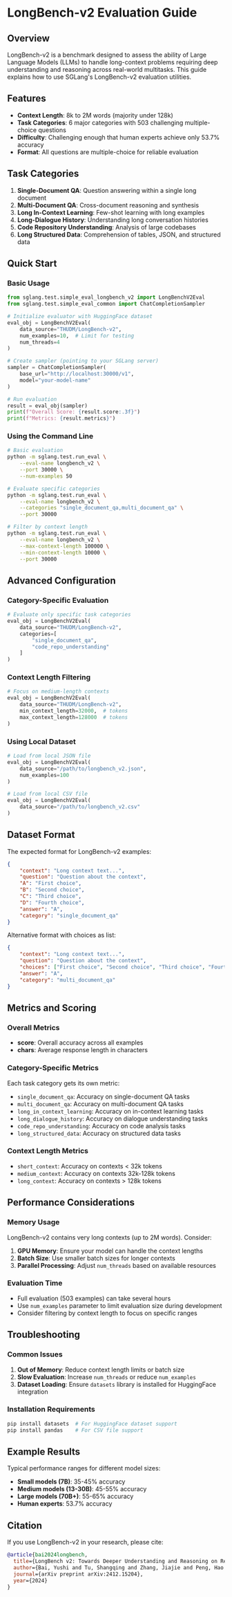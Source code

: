 # LongBench-v2 Evaluation Guide

## Overview

LongBench-v2 is a benchmark designed to assess the ability of Large Language Models (LLMs) to handle long-context problems requiring deep understanding and reasoning across real-world multitasks. This guide explains how to use SGLang's LongBench-v2 evaluation utilities.

## Features

- **Context Length**: 8k to 2M words (majority under 128k)
- **Task Categories**: 6 major categories with 503 challenging multiple-choice questions
- **Difficulty**: Challenging enough that human experts achieve only 53.7% accuracy
- **Format**: All questions are multiple-choice for reliable evaluation

## Task Categories

1. **Single-Document QA**: Question answering within a single long document
2. **Multi-Document QA**: Cross-document reasoning and synthesis
3. **Long In-Context Learning**: Few-shot learning with long examples
4. **Long-Dialogue History**: Understanding long conversation histories
5. **Code Repository Understanding**: Analysis of large codebases
6. **Long Structured Data**: Comprehension of tables, JSON, and structured data

## Quick Start

### Basic Usage

```python
from sglang.test.simple_eval_longbench_v2 import LongBenchV2Eval
from sglang.test.simple_eval_common import ChatCompletionSampler

# Initialize evaluator with HuggingFace dataset
eval_obj = LongBenchV2Eval(
    data_source="THUDM/LongBench-v2",
    num_examples=10,  # Limit for testing
    num_threads=4
)

# Create sampler (pointing to your SGLang server)
sampler = ChatCompletionSampler(
    base_url="http://localhost:30000/v1",
    model="your-model-name"
)

# Run evaluation
result = eval_obj(sampler)
print(f"Overall Score: {result.score:.3f}")
print(f"Metrics: {result.metrics}")
```

### Using the Command Line

```bash
# Basic evaluation
python -m sglang.test.run_eval \
    --eval-name longbench_v2 \
    --port 30000 \
    --num-examples 50

# Evaluate specific categories
python -m sglang.test.run_eval \
    --eval-name longbench_v2 \
    --categories "single_document_qa,multi_document_qa" \
    --port 30000

# Filter by context length
python -m sglang.test.run_eval \
    --eval-name longbench_v2 \
    --max-context-length 100000 \
    --min-context-length 10000 \
    --port 30000
```

## Advanced Configuration

### Category-Specific Evaluation

```python
# Evaluate only specific task categories
eval_obj = LongBenchV2Eval(
    data_source="THUDM/LongBench-v2",
    categories=[
        "single_document_qa",
        "code_repo_understanding"
    ]
)
```

### Context Length Filtering

```python
# Focus on medium-length contexts
eval_obj = LongBenchV2Eval(
    data_source="THUDM/LongBench-v2",
    min_context_length=32000,  # tokens
    max_context_length=128000  # tokens
)
```

### Using Local Dataset

```python
# Load from local JSON file
eval_obj = LongBenchV2Eval(
    data_source="/path/to/longbench_v2.json",
    num_examples=100
)

# Load from local CSV file
eval_obj = LongBenchV2Eval(
    data_source="/path/to/longbench_v2.csv"
)
```

## Dataset Format

The expected format for LongBench-v2 examples:

```json
{
    "context": "Long context text...",
    "question": "Question about the context",
    "A": "First choice",
    "B": "Second choice",
    "C": "Third choice",
    "D": "Fourth choice",
    "answer": "A",
    "category": "single_document_qa"
}
```

Alternative format with choices as list:

```json
{
    "context": "Long context text...",
    "question": "Question about the context",
    "choices": ["First choice", "Second choice", "Third choice", "Fourth choice"],
    "answer": "A",
    "category": "multi_document_qa"
}
```

## Metrics and Scoring

### Overall Metrics

- **score**: Overall accuracy across all examples
- **chars**: Average response length in characters

### Category-Specific Metrics

Each task category gets its own metric:
- `single_document_qa`: Accuracy on single-document QA tasks
- `multi_document_qa`: Accuracy on multi-document QA tasks
- `long_in_context_learning`: Accuracy on in-context learning tasks
- `long_dialogue_history`: Accuracy on dialogue understanding tasks
- `code_repo_understanding`: Accuracy on code analysis tasks
- `long_structured_data`: Accuracy on structured data tasks

### Context Length Metrics

- `short_context`: Accuracy on contexts < 32k tokens
- `medium_context`: Accuracy on contexts 32k-128k tokens
- `long_context`: Accuracy on contexts > 128k tokens

## Performance Considerations

### Memory Usage

LongBench-v2 contains very long contexts (up to 2M words). Consider:

1. **GPU Memory**: Ensure your model can handle the context lengths
2. **Batch Size**: Use smaller batch sizes for longer contexts
3. **Parallel Processing**: Adjust `num_threads` based on available resources

### Evaluation Time

- Full evaluation (503 examples) can take several hours
- Use `num_examples` parameter to limit evaluation size during development
- Consider filtering by context length to focus on specific ranges

## Troubleshooting

### Common Issues

1. **Out of Memory**: Reduce context length limits or batch size
2. **Slow Evaluation**: Increase `num_threads` or reduce `num_examples`
3. **Dataset Loading**: Ensure `datasets` library is installed for HuggingFace integration

### Installation Requirements

```bash
pip install datasets  # For HuggingFace dataset support
pip install pandas    # For CSV file support
```

## Example Results

Typical performance ranges for different model sizes:

- **Small models (7B)**: 35-45% accuracy
- **Medium models (13-30B)**: 45-55% accuracy
- **Large models (70B+)**: 55-65% accuracy
- **Human experts**: 53.7% accuracy

## Citation

If you use LongBench-v2 in your research, please cite:

```bibtex
@article{bai2024longbench,
  title={LongBench v2: Towards Deeper Understanding and Reasoning on Realistic Long-Context Multitasks},
  author={Bai, Yushi and Tu, Shangqing and Zhang, Jiajie and Peng, Hao and Wang, Xiaozhi and Lv, Xin and Cao, Shulin and Xu, Jiazheng and Hou, Lei and Dong, Yuxiao and Tang, Jie and Li, Juanzi},
  journal={arXiv preprint arXiv:2412.15204},
  year={2024}
}
```

